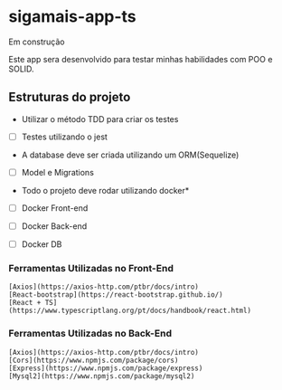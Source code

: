 # sigamais-app-ts
Em construção

Este app sera desenvolvido para testar minhas habilidades com POO e SOLID.

## Estruturas do projeto
* Utilizar o método TDD para criar os testes
- [ ] Testes utilizando o jest

* A database deve ser criada utilizando um ORM(Sequelize)
- [ ] Model e Migrations

* Todo o projeto deve rodar utilizando docker*
- [ ] Docker Front-end
- [ ] Docker Back-end
- [ ] Docker DB


### Ferramentas Utilizadas no Front-End
    [Axios](https://axios-http.com/ptbr/docs/intro)
    [React-bootstrap](https://react-bootstrap.github.io/) 
    [React + TS](https://www.typescriptlang.org/pt/docs/handbook/react.html)
### Ferramentas Utilizadas no Back-End
    [Axios](https://axios-http.com/ptbr/docs/intro)
    [Cors](https://www.npmjs.com/package/cors)
    [Express](https://www.npmjs.com/package/express)
    [Mysql2](https://www.npmjs.com/package/mysql2)
